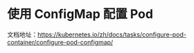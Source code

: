 # 使用 ConfigMap 配置 Pod

文档地址：https://kubernetes.io/zh/docs/tasks/configure-pod-container/configure-pod-configmap/

